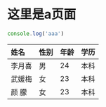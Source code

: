 # 这里是a页面

```js
console.log('aaa')
```
|  姓名     |  性别     | 年龄     | 学历     |
| :------------- | :------------- | :------------- | :------------- |
| 李月喜       | 男       | 24       | 本科       |
| 武媛梅      | 女       | 23       | 本科       |
| 颜 朦       | 女       | 23       | 本科       |
